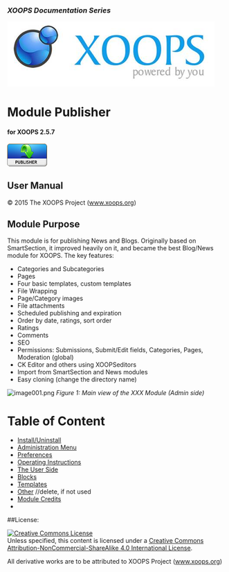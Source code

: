 ### _XOOPS Documentation Series_
![logoXoops.jpg](assets/logoXoops.jpg)

# Module Publisher
#### for XOOPS 2.5.7
      
![logoModule.png](assets/logoModule.png)
            
## User Manual

© 2015 The XOOPS Project (www.xoops.org)    

## Module Purpose 

This module is for publishing News and Blogs. Originally based on SmartSection, it improved heavily on it, and became the best Blog/News module for XOOPS. The key features:

* Categories and Subcategories
* Pages
* Four basic templates, custom templates
* File Wrapping
* Page/Category images
* File attachments
* Scheduled publishing and expiration
* Order by date, ratings, sort order
* Ratings
* Comments
* SEO
* Permissions: Submissions, Submit/Edit fields, Categories, Pages, Moderation (global)
* CK Editor and others using XOOPSeditors
* Import from SmartSection and News modules
* Easy cloning (change the directory name)


![image001.png](assets/image001.png)
*Figure 1: Main view of the XXX Module (Admin side)*

# Table of Content

* [Install/Uninstall](book/1install.md)
* [Administration Menu](book/2administration.md)
* [Preferences](book/3preferences.md)
* [Operating Instructions](book/4operations.md)
* [The User Side](book/5userside.md)
* [Blocks](book/6blocks.md)
* [Templates](book/7templates.md)
* [Other](book/8other.md) //delete, if not used
* [Module Credits](book/9credits.md)
* 

##License:

<a rel="license" href="http://creativecommons.org/licenses/by-nc-sa/4.0/"><img alt="Creative Commons License" style="border-width:0" src="https://i.creativecommons.org/l/by-nc-sa/4.0/88x31.png" /></a><br />Unless specified, this content is licensed under a <a rel="license" href="http://creativecommons.org/licenses/by-nc-sa/4.0/">Creative Commons Attribution-NonCommercial-ShareAlike 4.0 International License</a>.

All derivative works are to be attributed to XOOPS Project (www.xoops.org)
